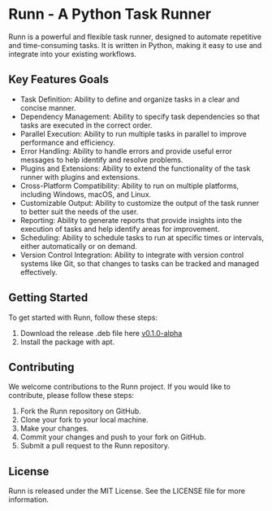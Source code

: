 # Runn - A Python Task Runner

Runn is a powerful and flexible task runner, designed to automate repetitive and time-consuming tasks. It is written in Python, making it easy to use and integrate into your existing workflows.

## Key Features Goals
- Task Definition: Ability to define and organize tasks in a clear and concise manner.
- Dependency Management: Ability to specify task dependencies so that tasks are executed in the correct order.
- Parallel Execution: Ability to run multiple tasks in parallel to improve performance and efficiency.
- Error Handling: Ability to handle errors and provide useful error messages to help identify and resolve problems.
- Plugins and Extensions: Ability to extend the functionality of the task runner with plugins and extensions.
- Cross-Platform Compatibility: Ability to run on multiple platforms, including Windows, macOS, and Linux.
- Customizable Output: Ability to customize the output of the task runner to better suit the needs of the user.
- Reporting: Ability to generate reports that provide insights into the execution of tasks and help identify areas for improvement.
- Scheduling: Ability to schedule tasks to run at specific times or intervals, either automatically or on demand.
- Version Control Integration: Ability to integrate with version control systems like Git, so that changes to tasks can be tracked and managed effectively.

## Getting Started
To get started with Runn, follow these steps:
1. Download the release .deb file here [v0.1.0-alpha](https://github.com/munabedan/Runn/releases/tag/v0.1.0-alpha)
2. Install the package with apt.


## Contributing
We welcome contributions to the Runn project. If you would like to contribute, please follow these steps:
1. Fork the Runn repository on GitHub.
2. Clone your fork to your local machine.
3. Make your changes.
4. Commit your changes and push to your fork on GitHub.
5. Submit a pull request to the Runn repository.

## License
Runn is released under the MIT License. See the LICENSE file for more information.

